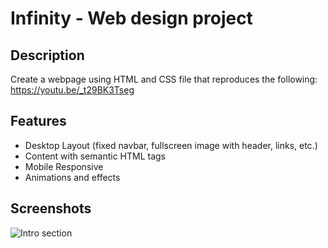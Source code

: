 # Infinity - Web design project

## Description
Create a webpage using HTML and CSS file that reproduces the following: https://youtu.be/_t29BK3Tseg

## Features
* Desktop Layout (fixed navbar, fullscreen image with header, links, etc.)
* Content with semantic HTML tags
* Mobile Responsive
* Animations and effects

## Screenshots

![Intro section](imgs/intro.gif)
